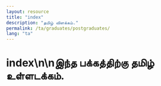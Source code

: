 ```yaml
---
layout: resource
title: "index"
description: "தமிழ் விளக்கம்."
permalink: /ta/graduates/postgraduates/
lang: "ta"
---
```


# index\n\nஇந்த பக்கத்திற்கு தமிழ் உள்ளடக்கம்.
